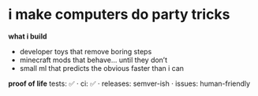 # i make computers do party tricks

**what i build**
- developer toys that remove boring steps
- minecraft mods that behave… until they don’t
- small ml that predicts the obvious faster than i can

**proof of life**
tests: ✅ · ci: ✅ · releases: semver-ish · issues: human-friendly
